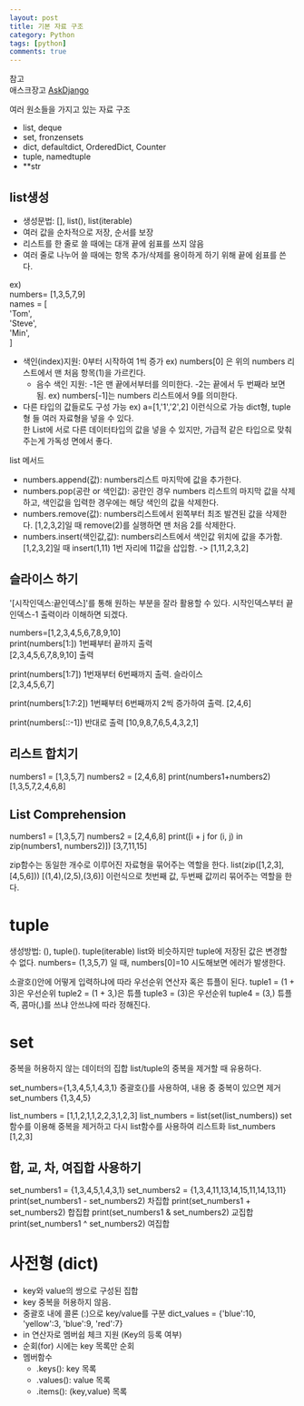 ```yaml
---
layout: post
title: 기본 자료 구조
category: Python
tags: [python]
comments: true
---
```


참고  
애스크장고  [AskDjango](https://www.askcompany.kr/)

여러 원소들을 가지고 있는 자료 구조

- list, deque
- set, fronzensets
- dict, defaultdict, OrderedDict, Counter
- tuple, namedtuple
- \**str

## list생성

- 생성문법: [], list(), list(iterable)
- 여러 값을 순차적으로 저장, 순서를 보장
- 리스트를 한 줄로 쓸 때에는 대개 끝에 쉼표를 쓰지 않음
- 여러 줄로 나누어 쓸 때에는 항목 추가/삭제를 용이하게 하기 위해 끝에 쉼표를 쓴다.

ex)  
numbers= [1,3,5,7,9]  
names = [  
  'Tom',  
  'Steve',  
  'Min',  
]  

- 색인(index)지원: 0부터 시작하여 1씩 증가 ex) numbers[0] 은 위의 numbers 리스트에서 맨 처음 항목(1)을 가르킨다.
  - 음수 색인 지원: -1은 맨 끝에서부터를 의미한다. -2는 끝에서 두 번째라 보면 됨. ex) numbers[-1]는 numbers 리스트에서 9를 의미한다.
- 다른 타입의 값들로도 구성 가능 ex) a=[1,'1','2',2] 이런식으로 가능 dict형, tuple형 들 여러 자료형을 넣을 수 있다.  
한 List에 서로 다른 데이터타입의 값을 넣을 수 있지만, 가급적 같은 타입으로 맞춰주는게 가독성 면에서 좋다.

list 메서드
- numbers.append(값): numbers리스트 마지막에 값을 추가한다.
- numbers.pop(공란 or 색인값): 공란인 경우 numbers 리스트의 마지막 값을 삭제하고, 색인값을 입력한 경우에는 해당 색인의 값을 삭제한다.
- numbers.remove(값): numbers리스트에서 왼쪽부터 최조 발견된 값을 삭제한다. [1,2,3,2]일 때 remove(2)를 실행하면 맨 처음 2를 삭제한다.
- numbers.insert(색인값,값): numbers리스트에서 색인값 위치에 값을 추가함. [1,2,3,2]일 때 insert(1,11) 1번 자리에 11값을 삽입함. -> [1,11,2,3,2]

## 슬라이스 하기
'[시작인덱스:끝인덱스]'를 통해 원하는 부분을 잘라 활용할 수 있다.
시작인덱스부터 끝인덱스-1 출력이라 이해하면 되겠다.

numbers=[1,2,3,4,5,6,7,8,9,10]  
print(numbers[1:]) 1번째부터 끝까지 출력  
[2,3,4,5,6,7,8,9,10] 출력  

print(numbers[1:7]) 1번재부터 6번째까지 출력. 슬라이스  
[2,3,4,5,6,7]  

print(numbers[1:7:2]) 1번째부터 6번째까지 2씩 증가하여 출력.
[2,4,6]  

print(numbers[::-1]) 반대로 출력
[10,9,8,7,6,5,4,3,2,1]

## 리스트 합치기
numbers1 = [1,3,5,7]
numbers2 = [2,4,6,8]
print(numbers1+numbers2)
[1,3,5,7,2,4,6,8]

## List Comprehension
numbers1 = [1,3,5,7]
numbers2 = [2,4,6,8]
print([i + j for (i, j) in zip(numbers1, numbers2)])
[3,7,11,15]

zip함수는 동일한 개수로 이루어진 자료형을 묶어주는 역할을 한다.
list(zip([1,2,3],[4,5,6]))
[(1,4),(2,5),(3,6)]
이런식으로 첫번째 값, 두번째 값끼리 묶어주는 역할을 한다.

# tuple
생성방법: (), tuple(). tuple(iterable)
list와 비슷하지만 tuple에 저장된 값은 변경할 수 없다.
numbers= (1,3,5,7) 일 때, numbers[0]=10 시도해보면 에러가 발생한다.

소괄호()안에 어떻게 입력하냐에 따라 우선순위 연산자 혹은 튜플이 된다.
tuple1 = (1 + 3)은 우선순위
tuple2 = (1 + 3,)은 튜플
tuple3 = (3)은 우선순위
tuple4 = (3,) 튜플
즉, 콤마(,)를 쓰냐 안쓰냐에 따라 정해진다.

# set
중복을 허용하지 않는 데이터의 집합
list/tuple의 중복을 제거할 때 유용하다.

set_numbers={1,3,4,5,1,4,3,1} 중괄호{}를 사용하여, 내용 중 중복이 있으면 제거
set_numbers
{1,3,4,5}

list_numbers = [1,1,2,1,1,2,2,3,1,2,3]
list_numbers = list(set(list_numbers)) set함수를 이용해 중복을 제거하고 다시 list함수를 사용하여 리스트화
list_numbers
[1,2,3]

## 합, 교, 차, 여집합 사용하기
set_numbers1 = {1,3,4,5,1,4,3,1}
set_numbers2 = {1,3,4,11,13,14,15,11,14,13,11}
print(set_numbers1 - set_numbers2) 차집합
print(set_numbers1 + set_numbers2) 합집합
print(set_numbers1 & set_numbers2) 교집합
print(set_numbers1 ^ set_numbers2) 여집합

# 사전형 (dict)
- key와 value의 쌍으로 구성된 집합
- key 중복을 허용하지 않음.
- 중괄호 내에 콜론 (:)으로 key/value를 구분
dict_values = {'blue':10, 'yellow':3, 'blue':9, 'red':7}
- in 연산자로 멤버쉽 체크 지원 (Key의 등록 여부)
- 순회(for) 시에는 key 목록만 순회
- 멤버함수
  - .keys(): key 목록
  - .values(): value 목록
  - .items(): (key,value) 목록
